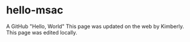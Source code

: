 # hello-msac
A GitHub "Hello, World"
This page was updated on the web by Kimberly.
This page was edited locally.
